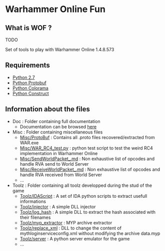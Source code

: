 # Warhammer Online Fun

## What is WOF ?

TODO

Set of tools to play with Warhammer Online 1.4.8.573

## Requirements

* [Python 2.7][python_2_7]
* [Python Protobuf][python_protobuf]
* [Python Colorama][python_colorama]
* [Python Construct][python_construct]

## Information about the files

* Doc : Folder containing full documentation
    * Documentation can be browsed [here](http://w4kfu.github.io/waronline_fun/)
* Misc : Folder containing miscellaneous files
	* [Misc/ProtoBuf](Misc/ProtoBuf) : Contains all .proto files recovered/extracted from WAR.exe
	* [Misc/WAR_RC4_test.py](Misc/WAR_RC4_test.py) : python test script to test the weird RC4 implementation in Warhammer Online
	* [Misc/SendWorldPacket_.md](Misc/SendWorldPacket_.md) : Non exhaustive list of opcodes and handle RVA send to World Server
	* [Misc/ReceiveWorldPacket_.md](Misc/ReceiveWorldPacket_.md) : Non exhaustive list of opcodes and handle RVA received from World Server
	* ...
* Toolz : Folder containing all toolz developped during the stud of the game
	* [Toolz/IDAScript](Toolz/IDAScript) : A set of IDA python scripts to extract usefull informations
	* [Toolz/injector](Toolz/injector) : A simple DLL injector
	* [Toolz/log_hash](Toolz/log_hash) : A simple DLL to extract the hash associated with their filenames
	* [Toolz/myp_extractor](Toolz/myp_extractor) : MYP archive extractor
	* [Toolz/replace_xml](Toolz/replace_xml) : DLL to change the content of mythloginserviceconfig.xml without modifying the archive data.myp
	* [Toolz/server](Toolz/server) : A python server emulator for the game
	* ...

[python_2_7]: http://www.python.org/getit/
[python_protobuf]: https://developers.google.com/protocol-buffers/docs/pythontutorial
[python_colorama]: https://pypi.python.org/pypi/colorama#downloads
[python_construct]: https://pypi.python.org/pypi/construct